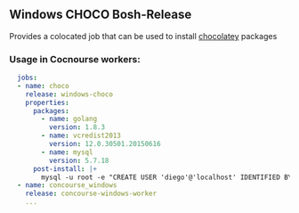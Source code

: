 ## Windows CHOCO Bosh-Release

Provides a colocated job that can be used to install [chocolatey](chocolatey.org) packages

### Usage in Cocnourse workers:

``` yaml
  jobs:
  - name: choco
    release: windows-choco
    properties:
      packages:
        - name: golang
          version: 1.8.3
        - name: vcredist2013
          version: 12.0.30501.20150616
        - name: mysql
          version: 5.7.18
      post-install: |+
        mysql -u root -e "CREATE USER 'diego'@'localhost' IDENTIFIED BY 'diego_password'; GRANT ALL PRIVILEGES ON *.* TO 'diego'@'localhost';"
  - name: concourse_windows
    release: concourse-windows-worker
    ...
```
